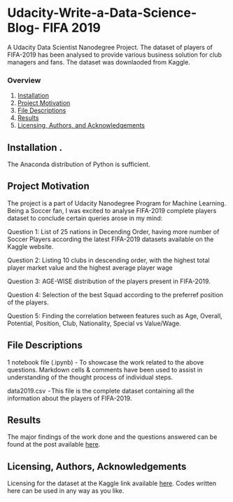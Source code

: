 # Udacity-Write-a-Data-Science-Blog- FIFA 2019
A Udacity Data Scientist Nanodegree Project. The dataset of players of FIFA-2019 has been analysed to provide various business solution for club managers and fans. The dataset was downlaoded from Kaggle.

### Overview

1. [Installation](#installation)
2. [Project Motivation](#motivation)
3. [File Descriptions](#files)
4. [Results](#results)
5. [Licensing, Authors, and Acknowledgements](#licensing)

## Installation <a name="installation"></a>.
The Anaconda distribution of Python is sufficient.

## Project Motivation<a name="motivation"></a>

The project is a part of Udacity Nanodegree Program for Machine Learning. Being a Soccer fan, I was excited to analyse FIFA-2019 complete players dataset to conclude certain queries arose in my mind:

Question 1:  List of 25 nations in Decending Order, having more number of Soccer Players according the latest FIFA-2019 datasets available on the Kaggle website.

Question 2: Listing 10 clubs in descending order, with the highest total player market value and the highest average player wage

Question 3: AGE-WISE distribution of the players present in FIFA-2019.

Question 4: Selection of the best Squad according to the preferref position of the players.

Question 5: Finding the correlation between features such as Age, Overall, Potential, Position, Club, Nationality, Special vs Value/Wage.


## File Descriptions <a name="files"></a>

1 notebook file (.ipynb) - To showcase the work related to the above questions. Markdown cells & comments have been used to assist in understanding of the thought process of individual steps.

data2019.csv           - This file is the complete dataset containing all the information about the players of FIFA-2019.

## Results<a name="results"></a>

The major findings of the work done and the questions answered can be found at the post available [here](https://medium.com/@haiqingzhou/fifa-18-complete-player-dataset-some-exploration-questions-2ccae897416a).

## Licensing, Authors, Acknowledgements<a name="licensing"></a>

Licensing for the dataset at the Kaggle link available [here](https://www.kaggle.com/karangadiya/fifa19). Codes written here can be used in any way as you like.
